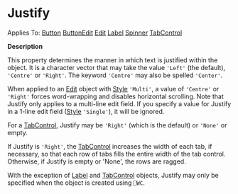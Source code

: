 




<h1 class="heading"><span class="name">Justify</span></h1>

Applies To: [Button](./button.md) [ButtonEdit](./buttonedit.md) [Edit](./edit.md) [Label](./label.md) [Spinner](./spinner.md) [TabControl](./tabcontrol.md)


**Description**


This property determines the manner in which text is justified within the object. It is a character vector that may take the value `'Left'` (the default), `'Centre'` or `'Right'`. The keyword `'Centre'` may also be spelled `'Center'`.


When applied to an [Edit](./edit.md) object with [Style](style.md) `'Multi'`, a value of `'Centre'` or `'Right'` forces word-wrapping and disables horizontal scrolling. Note that Justify only applies to a multi-line edit field. If you specify a value for Justify in a 1-line edit field ([Style](style.md) `'Single'`), it will be ignored.


For a [TabControl](./tabcontrol.md), Justify may be `'Right'` (which is the default) or `'None'` or empty.


If Justify is `'Right'`, the [TabControl](./tabcontrol.md) increases the width of each tab, if necessary, so that each row of tabs fills the entire width of the tab control. Otherwise, if Justify is empty or 'None', the rows are ragged.


With the exception of [Label](./label.md) and [TabControl](./tabcontrol.md) objects, Justify may only be specified when the object is created using `⎕WC`.




